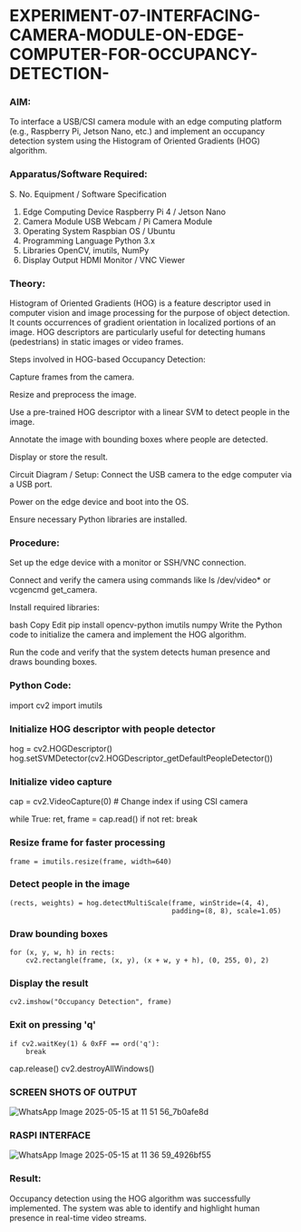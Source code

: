 # EXPERIMENT-07-INTERFACING-CAMERA-MODULE-ON-EDGE-COMPUTER-FOR-OCCUPANCY-DETECTION-


### AIM:
To interface a USB/CSI camera module with an edge computing platform (e.g., Raspberry Pi, Jetson Nano, etc.) and implement an occupancy detection system using the Histogram of Oriented Gradients (HOG) algorithm.

### Apparatus/Software Required:
S. No.	Equipment / Software	Specification
1.	Edge Computing Device	Raspberry Pi 4 / Jetson Nano
2.	Camera Module	USB Webcam / Pi Camera Module
3.	Operating System	Raspbian OS / Ubuntu
4.	Programming Language	Python 3.x
5.	Libraries	OpenCV, imutils, NumPy
6.	Display Output	HDMI Monitor / VNC Viewer

### Theory:
Histogram of Oriented Gradients (HOG) is a feature descriptor used in computer vision and image processing for the purpose of object detection. It counts occurrences of gradient orientation in localized portions of an image. HOG descriptors are particularly useful for detecting humans (pedestrians) in static images or video frames.

Steps involved in HOG-based Occupancy Detection:

Capture frames from the camera.

Resize and preprocess the image.

Use a pre-trained HOG descriptor with a linear SVM to detect people in the image.

Annotate the image with bounding boxes where people are detected.

Display or store the result.

Circuit Diagram / Setup:
Connect the USB camera to the edge computer via a USB port.

Power on the edge device and boot into the OS.

Ensure necessary Python libraries are installed.

### Procedure:
Set up the edge device with a monitor or SSH/VNC connection.

Connect and verify the camera using commands like ls /dev/video* or vcgencmd get_camera.

Install required libraries:

bash
Copy
Edit
pip install opencv-python imutils numpy
Write the Python code to initialize the camera and implement the HOG algorithm.

Run the code and verify that the system detects human presence and draws bounding boxes.

 ###  Python Code:
 
import cv2
import imutils

###  Initialize HOG descriptor with people detector
hog = cv2.HOGDescriptor()
hog.setSVMDetector(cv2.HOGDescriptor_getDefaultPeopleDetector())

### Initialize video capture
cap = cv2.VideoCapture(0)  # Change index if using CSI camera

while True:
    ret, frame = cap.read()
    if not ret:
        break

  ### Resize frame for faster processing
    frame = imutils.resize(frame, width=640)

  ### Detect people in the image
    (rects, weights) = hog.detectMultiScale(frame, winStride=(4, 4),
                                            padding=(8, 8), scale=1.05)

 ### Draw bounding boxes
    for (x, y, w, h) in rects:
        cv2.rectangle(frame, (x, y), (x + w, y + h), (0, 255, 0), 2)

  ### Display the result
    cv2.imshow("Occupancy Detection", frame)

###  Exit on pressing 'q'
    if cv2.waitKey(1) & 0xFF == ord('q'):
        break

cap.release()
cv2.destroyAllWindows()


### SCREEN SHOTS OF OUTPUT 


![WhatsApp Image 2025-05-15 at 11 51 56_7b0afe8d](https://github.com/user-attachments/assets/a0fe7fab-4b5d-4c52-91ab-3ffda0f01181)


### RASPI INTERFACE 


![WhatsApp Image 2025-05-15 at 11 36 59_4926bf55](https://github.com/user-attachments/assets/bfe34691-1116-42dd-b722-be2f4821c628)


### Result:
Occupancy detection using the HOG algorithm was successfully implemented. The system was able to identify and highlight human presence in real-time video streams.


 

